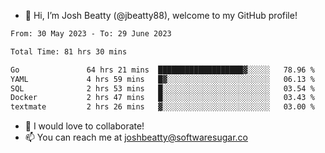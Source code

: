 - 👋 Hi, I’m Josh Beatty (@jbeatty88), welcome to my GitHub profile!

<!--START_SECTION:waka-->

```txt
From: 30 May 2023 - To: 29 June 2023

Total Time: 81 hrs 30 mins

Go               64 hrs 21 mins  ███████████████████▓░░░░░   78.96 %
YAML             4 hrs 59 mins   █▓░░░░░░░░░░░░░░░░░░░░░░░   06.13 %
SQL              2 hrs 53 mins   █░░░░░░░░░░░░░░░░░░░░░░░░   03.54 %
Docker           2 hrs 47 mins   █░░░░░░░░░░░░░░░░░░░░░░░░   03.43 %
textmate         2 hrs 26 mins   ▓░░░░░░░░░░░░░░░░░░░░░░░░   03.00 %
```

<!--END_SECTION:waka-->

- 💞️ I would love to collaborate!
- 📫 You can reach me at joshbeatty@softwaresugar.co

<!---
jbeatty88/jbeatty88 is a ✨ special ✨ repository because its `README.md` (this file) appears on your GitHub profile.
You can click the Preview link to take a look at your changes.
--->
